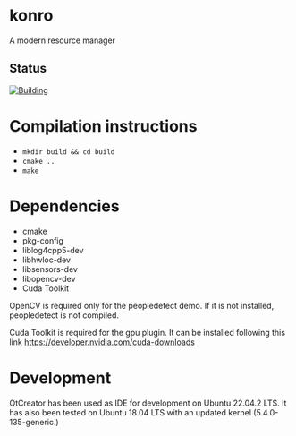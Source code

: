 # konro
A modern resource manager

## Status

[![Building](https://github.com/HEAPLab/konro/actions/workflows/main.yml/badge.svg)](https://github.com/HEAPLab/konro/actions)

# Compilation instructions
* `mkdir build && cd build`
* `cmake ..`
* `make`

# Dependencies
- cmake
- pkg-config
- liblog4cpp5-dev
- libhwloc-dev
- libsensors-dev
- libopencv-dev
- Cuda Toolkit 

OpenCV is required only for the peopledetect demo.
If it is not installed, peopledetect is not compiled.

Cuda Toolkit is required for the gpu plugin. It can be installed following this link https://developer.nvidia.com/cuda-downloads
# Development

QtCreator has been used as IDE for development on Ubuntu 22.04.2 LTS.
It has also been tested on Ubuntu 18.04 LTS with an updated kernel (5.4.0-135-generic.)
